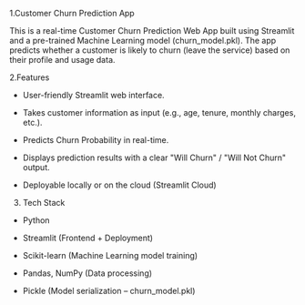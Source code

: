1.Customer Churn Prediction App

This is a real-time Customer Churn Prediction Web App built using Streamlit and a pre-trained Machine Learning model (churn_model.pkl). The app predicts whether a customer is likely to churn (leave the service) based on their profile and usage data.

2.Features

- User-friendly Streamlit web interface.

- Takes customer information as input (e.g., age, tenure, monthly charges, etc.).

- Predicts Churn Probability in real-time.

- Displays prediction results with a clear "Will Churn" / "Will Not Churn" output.

- Deployable locally or on the cloud (Streamlit Cloud)

3. Tech Stack

- Python 

- Streamlit (Frontend + Deployment)

- Scikit-learn (Machine Learning model training)

- Pandas, NumPy (Data processing)

- Pickle (Model serialization – churn_model.pkl)
